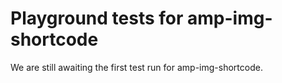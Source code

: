 # Playground tests for amp-img-shortcode
We are still awaiting the first test run for amp-img-shortcode.
